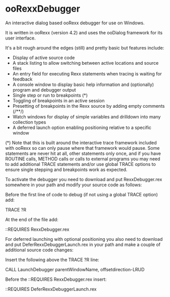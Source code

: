 # ooRexxDebugger

An interactive dialog based ooRexx debugger for use on Windows.

It is written in ooRexx (version 4.2) and uses the ooDialog framework for its user interface.

It's a bit rough around the edges (still) and pretty basic but features include:

- Display of active source code
- A stack listing to allow switching between active locations and source files
- An entry field for executing Rexx statements when tracing is waiting for feedback
- A console window to display basic help information and (optionally) program and debugger output 
- Single step or run to breakpoints (*)
- Toggling of breakpoints in an active session
- Presetting of breakpoints in the Rexx source by adding  empty comments (/**/)
- Watch windows for display of simple variables and drilldown into many collection types
- A deferred launch option enabling positioning relative to a specific window

(*) Note that this is built around the interactive trace framework included with ooRexx so can only pause
where that framework would pause. Some statements are never hit at all, other statements only once, 
and if you have ROUTINE calls, METHOD calls or calls to external programs you may need to add additional 
TRACE statements and/or use global TRACE options to ensure single stepping and breakpoints work as expected.

To  activate the debugger you need to download and put RexxDebugger.rex somewhere in your path
and modify your source code as follows:

Before the first line of code to debug (if not using a global TRACE option) add:
  
TRACE ?R
  
At the end of the file add:

::REQUIRES RexxDebugger.rex
  
For deferred launching with optional positioning you also need to download and put
DeferRexxDebuggerLaunch.rex in your path and make a couple of additional source code changes:

Insert the following above the TRACE ?R line:

CALL LaunchDebugger parentWindowName, offsetdirection-LRUD

Before the ::REQUIRES RexxDebugger.rex insert:

::REQUIRES DeferRexxDebuggerLaunch.rex
